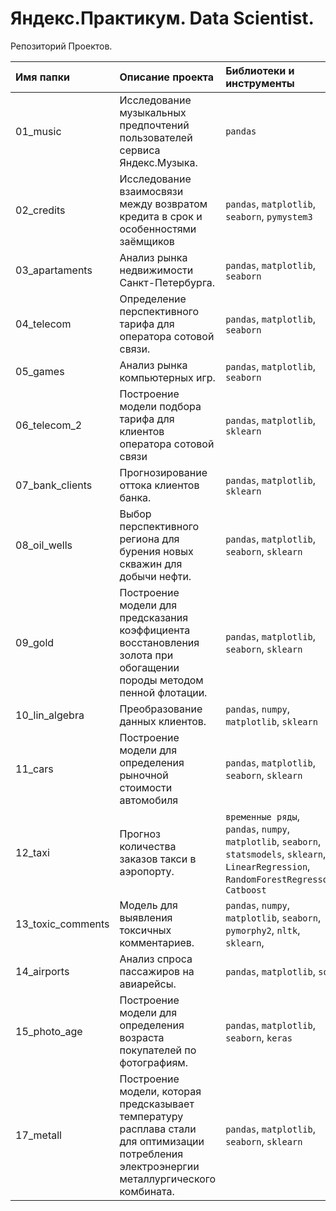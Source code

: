 # Яндекс.Практикум. Data Scientist.
 Репозиторий Проектов.

|Имя папки       |Описание проекта                 |Библиотеки и инструменты           |
|:---------------|:--------------------------------|:---------------------|
|01_music        |Исследование музыкальных предпочтений пользователей сервиса Яндекс.Музыка. |`pandas` |
|02_credits      |Исследование взаимосвязи между возвратом кредита в срок и особенностями заёмщиков  |`pandas`, `matplotlib`, `seaborn`, `pymystem3` |
|03_apartaments  |Анализ рынка недвижимости Санкт-Петербурга. |`pandas`, `matplotlib`, `seaborn` |
|04_telecom      |Определение перспективного тарифа для оператора сотовой связи. |`pandas`, `matplotlib`, `seaborn` |
|05_games        |Анализ рынка компьютерных игр. |`pandas`, `matplotlib`, `seaborn` |
|06_telecom_2    |Построение модели подбора тарифа для клиентов оператора сотовой связи |`pandas`, `matplotlib`, `sklearn` |
|07_bank_clients |Прогнозирование оттока клиентов банка. |`pandas`, `matplotlib`, `sklearn` |
|08_oil_wells    |Выбор перспективного региона для бурения новых скважин для добычи нефти. |`pandas`, `matplotlib`, `seaborn`,  `sklearn` |
|09_gold         |Построение модели для предсказания коэффициента восстановления золота при обогащении породы методом пенной флотации. |`pandas`, `matplotlib`, `seaborn`,  `sklearn` |
|10_lin_algebra  |Преобразование данных клиентов. |`pandas`, `numpy`, `matplotlib`, `sklearn` |
|11_cars         |Построение модели для определения рыночной стоимости автомобиля |`pandas`, `matplotlib`, `seaborn`, `sklearn` |
|12_taxi         |Прогноз количеcтва заказов такси в аэропорту. |`временные ряды`, `pandas`, `numpy`, `matplotlib`, `seaborn`, `statsmodels`, `sklearn`, `LinearRegression`, `RandomForestRegressor`, `Catboost` |
|13_toxic_comments |Модель для выявления токсичных комментариев. |`pandas`, `numpy`, `matplotlib`, `seaborn`, `pymorphy2`, `nltk`, `sklearn`,  |
|14_airports     |Анализ спроса пассажиров на авиарейсы. |`pandas`, `matplotlib`, `sql` |
|15_photo_age    |Построение модели для определения возраста покупателей по фотографиям. |`pandas`, `matplotlib`, `seaborn`, `keras` |
|17_metall       |Построение модели, которая предсказывает температуру расплава стали для оптимизации потребления электроэнергии металлургического комбината. |`pandas`, `matplotlib`, `seaborn`, `sklearn` |


